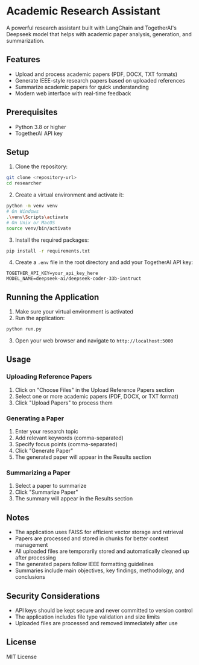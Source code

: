 # Academic Research Assistant

A powerful research assistant built with LangChain and TogetherAI's Deepseek model that helps with academic paper analysis, generation, and summarization.

## Features

- Upload and process academic papers (PDF, DOCX, TXT formats)
- Generate IEEE-style research papers based on uploaded references
- Summarize academic papers for quick understanding
- Modern web interface with real-time feedback

## Prerequisites

- Python 3.8 or higher
- TogetherAI API key

## Setup

1. Clone the repository:
```bash
git clone <repository-url>
cd researcher
```

2. Create a virtual environment and activate it:
```bash
python -m venv venv
# On Windows
.\venv\Scripts\activate
# On Unix or MacOS
source venv/bin/activate
```

3. Install the required packages:
```bash
pip install -r requirements.txt
```

4. Create a `.env` file in the root directory and add your TogetherAI API key:
```
TOGETHER_API_KEY=your_api_key_here
MODEL_NAME=deepseek-ai/deepseek-coder-33b-instruct
```

## Running the Application

1. Make sure your virtual environment is activated
2. Run the application:
```bash
python run.py
```
3. Open your web browser and navigate to `http://localhost:5000`

## Usage

### Uploading Reference Papers
1. Click on "Choose Files" in the Upload Reference Papers section
2. Select one or more academic papers (PDF, DOCX, or TXT format)
3. Click "Upload Papers" to process them

### Generating a Paper
1. Enter your research topic
2. Add relevant keywords (comma-separated)
3. Specify focus points (comma-separated)
4. Click "Generate Paper"
5. The generated paper will appear in the Results section

### Summarizing a Paper
1. Select a paper to summarize
2. Click "Summarize Paper"
3. The summary will appear in the Results section

## Notes

- The application uses FAISS for efficient vector storage and retrieval
- Papers are processed and stored in chunks for better context management
- All uploaded files are temporarily stored and automatically cleaned up after processing
- The generated papers follow IEEE formatting guidelines
- Summaries include main objectives, key findings, methodology, and conclusions

## Security Considerations

- API keys should be kept secure and never committed to version control
- The application includes file type validation and size limits
- Uploaded files are processed and removed immediately after use

## License

MIT License 
